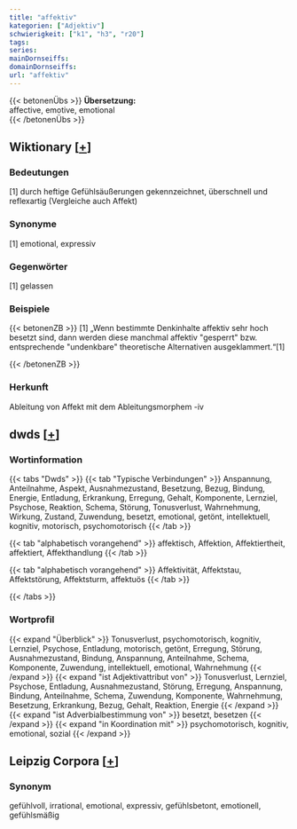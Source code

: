 ```yaml
---
title: "affektiv"
kategorien: ["Adjektiv"]
schwierigkeit: ["k1", "h3", "r20"]
tags:
series:
mainDornseiffs:
domainDornseiffs:
url: "affektiv"
---
```


{{< betonenÜbs >}}
**Übersetzung:**  
affective, emotive, emotional  
{{< /betonenÜbs >}}

## Wiktionary [[+](https://de.wiktionary.org/wiki/affektiv)]

### Bedeutungen
[1] durch heftige Gefühlsäußerungen gekennzeichnet, überschnell und reflexartig (Vergleiche auch Affekt)  

### Synonyme
[1] emotional, expressiv  

### Gegenwörter
[1] gelassen  

### Beispiele
{{< betonenZB >}}
[1] „Wenn bestimmte Denkinhalte affektiv sehr hoch besetzt sind, dann werden diese manchmal affektiv "gesperrt" bzw. entsprechende "undenkbare" theoretische Alternativen ausgeklammert.“[1]  

{{< /betonenZB >}}
### Herkunft
Ableitung von Affekt mit dem Ableitungsmorphem -iv  



## dwds [[+](https://www.dwds.de/wb/affektiv)]

### Wortinformation
{{< tabs "Dwds" >}}
{{< tab "Typische Verbindungen" >}}
Anspannung, Anteilnahme, Aspekt, Ausnahmezustand, Besetzung, Bezug, Bindung, Energie, Entladung, Erkrankung, Erregung, Gehalt, Komponente, Lernziel, Psychose, Reaktion, Schema, Störung, Tonusverlust, Wahrnehmung, Wirkung, Zustand, Zuwendung, besetzt, emotional, getönt, intellektuell, kognitiv, motorisch, psychomotorisch
{{< /tab >}}

{{< tab "alphabetisch vorangehend" >}}
affektisch, Affektion, Affektiertheit, affektiert, Affekthandlung
{{< /tab >}}

{{< tab "alphabetisch vorangehend" >}}
Affektivität, Affektstau, Affektstörung, Affektsturm, affektuös
{{< /tab >}}

{{< /tabs >}}

### Wortprofil
{{< expand "Überblick" >}} Tonusverlust, psychomotorisch, kognitiv, Lernziel, Psychose, Entladung, motorisch, getönt, Erregung, Störung, Ausnahmezustand, Bindung, Anspannung, Anteilnahme, Schema, Komponente, Zuwendung, intellektuell, emotional, Wahrnehmung {{< /expand >}}
{{< expand "ist Adjektivattribut von" >}} Tonusverlust, Lernziel, Psychose, Entladung, Ausnahmezustand, Störung, Erregung, Anspannung, Bindung, Anteilnahme, Schema, Zuwendung, Komponente, Wahrnehmung, Besetzung, Erkrankung, Bezug, Gehalt, Reaktion, Energie {{< /expand >}}
{{< expand "ist Adverbialbestimmung von" >}} besetzt, besetzen {{< /expand >}}
{{< expand "in Koordination mit" >}} psychomotorisch, kognitiv, emotional, sozial {{< /expand >}}

## Leipzig Corpora [[+](https://corpora.uni-leipzig.de/en/res?word=affektiv&corpusId=deu_newscrawl-public_2018)]


### Synonym
gefühlvoll, irrational, emotional, expressiv, gefühlsbetont, emotionell, gefühlsmäßig

